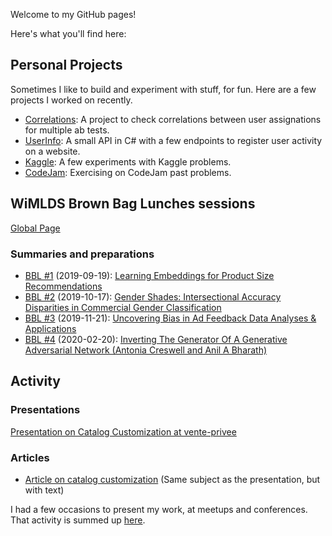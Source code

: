 <link rel="shortcut icon" type="image/png" href="favicon.png">

Welcome to my GitHub pages!

Here's what you'll find here:

## Personal Projects

Sometimes I like to build and experiment with stuff, for fun. Here are a few projects I worked on recently.

* [Correlations](https://github.com/B3tty/Correlations): A project to check correlations between user assignations for multiple ab tests.
* [UserInfo](https://github.com/B3tty/UserInfo): A small API in C# with a few endpoints to register user activity on a website.
* [Kaggle](https://github.com/B3tty/Kaggle): A few experiments with Kaggle problems.
* [CodeJam](https://github.com/B3tty/CodeJam): Exercising on CodeJam past problems.


## WiMLDS Brown Bag Lunches sessions

[Global Page](https://b3tty.github.io/BBL-WiMLDS)

### Summaries and preparations

* [BBL #1](https://b3tty.github.io/BBL-WiMLDS/2019-09-19) (2019-09-19): [Learning Embeddings for Product Size Recommendations](https://b3tty.github.io/BBL-WiMLDS/2019-09-19/Resources/asos%20-%20size%20reco.pdf)
* [BBL #2](https://b3tty.github.io/BBL-WiMLDS/2019-10-17) (2019-10-17): [Gender Shades: Intersectional Accuracy Disparities in Commercial Gender Classification](https://b3tty.github.io/BBL-WiMLDS/2019-10-17/Resources/gender_shades.pdf)
* [BBL #3](https://b3tty.github.io/BBL-WiMLDS/2019-11-21) (2019-11-21): [Uncovering Bias in Ad Feedback Data Analyses & Applications](https://b3tty.github.io/BBL-WiMLDS/2019-11-21/Resources/adfeedback.pdf)
* [BBL #4](https://b3tty.github.io/BBL-WiMLDS/2020-02-20) (2020-02-20): [Inverting The Generator Of A Generative
Adversarial Network (Antonia Creswell and Anil A Bharath)](Resources/reverting_gans.pdf)


## Activity

### Presentations

[Presentation on Catalog Customization at vente-privee](https://www.slideshare.net/BettyMoreschini/catalog-personalization)

### Articles

* [Article on catalog customization](https://medium.com/@vptech/personalization-at-vente-privee-catalog-customization-f61170cf3f13) (Same subject as the presentation, but with text)

I had a few occasions to present my work, at meetups and conferences. That activity is summed up [here](https://b3tty.github.io/Activity).

